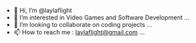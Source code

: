- 👋 Hi, I’m @laylaflight
- 👀 I’m interested in Video Games and Software Development ...
- 💞️ I’m looking to collaborate on coding projects ...
- 📫 How to reach me : laylaflight@gmail.com ...

<!---
laylaflight/laylaflight is a ✨ special ✨ repository because its `README.md` (this file) appears on your GitHub profile.
You can click the Preview link to take a look at your changes.
--->

